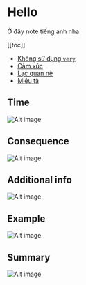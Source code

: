 # Hello

Ở đây note tiếng anh nha

[[toc]]
- [Không sử dụng `very`](/voka/very.md)
- [Cảm xúc](/voka/feelings.md)
- [Lạc quan nè](/voka/positive.md)
- [Miêu tả](/voka/describe.md)

## Time

![Alt image](@/images/time.jpg)

## Consequence

![Alt image](@/images/consequence.jpg)

## Additional info

![Alt image](@/images/additional-info.jpg)

## Example

![Alt image](@/images/example.jpg)

## Summary

![Alt image](@/images/summary.jpg)